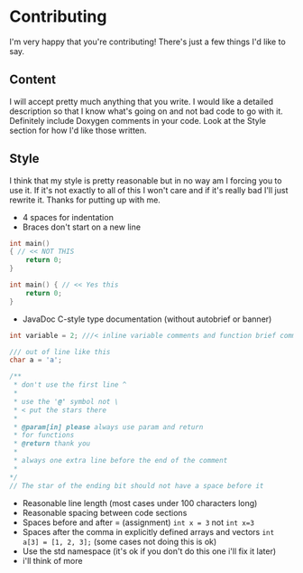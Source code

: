 # Contributing
I'm very happy that you're contributing! There's just a few things I'd like to say.

## Content
I will accept pretty much anything that you write. I would like a detailed description
so that I know what's going on and not bad code to go with it. Definitely include Doxygen
comments in your code. Look at the Style section for how I'd like those written.

## Style
I think that my style is pretty reasonable but in no way am I forcing you to use it.
If it's not exactly to all of this I won't care and if it's really bad I'll just rewrite
it. Thanks for putting up with me.

- 4 spaces for indentation
- Braces don't start on a new line
```cpp
int main()
{ // << NOT THIS
    return 0;
}

int main() { // << Yes this
    return 0;
}
```
- JavaDoc C-style type documentation (without autobrief or banner)
```cpp
int variable = 2; ///< inline variable comments and function brief comments like this

/// out of line like this
char a = 'a';

/**
 * don't use the first line ^
 * 
 * use the '@' symbol not \
 * < put the stars there
 *
 * @param[in] please always use param and return
 * for functions
 * @return thank you
 *
 * always one extra line before the end of the comment
 * 
*/
// The star of the ending bit should not have a space before it
```
- Reasonable line length (most cases under 100 characters long)
- Reasonable spacing between code sections
- Spaces before and after = (assignment) `int x = 3` not `int x=3`
- Spaces after the comma in explicitly defined arrays and vectors `int a[3] = [1, 2, 3];` (some cases not doing this is ok)
- Use the std namespace (it's ok if you don't do this one i'll fix it later)
- i'll think of more
